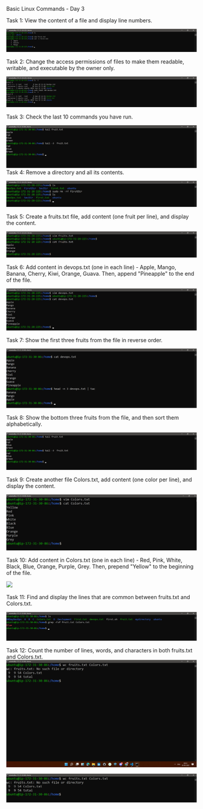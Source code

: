 Basic Linux Commands - Day 3

Task 1: View the content of a file and display line numbers.

![](Images/Task01.png)


Task 2: Change the access permissions of files to make them readable, writable, and executable by the owner only.

![](Images/Task02.png)

Task 3: Check the last 10 commands you have run.

![](Images/Task03.png)
Task 4: Remove a directory and all its contents.

![](Images/Task04.png)

Task 5: Create a fruits.txt file, add content (one fruit per line), and display the content.

![](Images/Task05.png)

Task 6: Add content in devops.txt (one in each line) - Apple, Mango, Banana, Cherry, Kiwi, Orange, Guava. Then, append "Pineapple" to the end of the file.

![](Images/Task06.png)

Task 7: Show the first three fruits from the file in reverse order.

![](Images/Task07.png)

Task 8: Show the bottom three fruits from the file, and then sort them alphabetically.

![](Images/08Task.png)

Task 9: Create another file Colors.txt, add content (one color per line), and display the content.

![](Images/Task09.png)

Task 10: Add content in Colors.txt (one in each line) - Red, Pink, White, Black, Blue, Orange, Purple, Grey. Then, prepend "Yellow" to the beginning of the file.

![](Images/Task10.png)

Task 11: Find and display the lines that are common between fruits.txt and Colors.txt.

![](Images/11Task.png)

Task 12: Count the number of lines, words, and characters in both fruits.txt and Colors.txt.
![](Images/Task12.png)

![](Images/12Task.png)


